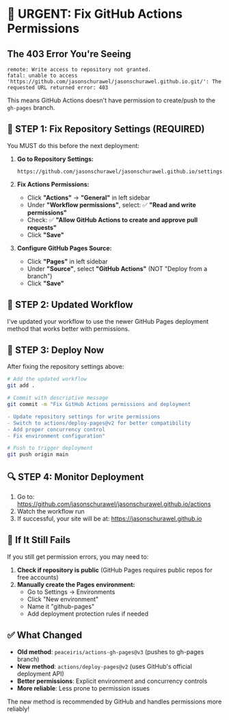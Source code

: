 # 🚨 URGENT: Fix GitHub Actions Permissions

## The 403 Error You're Seeing

```
remote: Write access to repository not granted.
fatal: unable to access 'https://github.com/jasonschurawel/jasonschurawel.github.io.git/': The requested URL returned error: 403
```

This means GitHub Actions doesn't have permission to create/push to the `gh-pages` branch.

## 🔧 **STEP 1: Fix Repository Settings (REQUIRED)**

You MUST do this before the next deployment:

1. **Go to Repository Settings:**
   ```
   https://github.com/jasonschurawel/jasonschurawel.github.io/settings
   ```

2. **Fix Actions Permissions:**
   - Click **"Actions"** → **"General"** in left sidebar
   - Under **"Workflow permissions"**, select:
     ✅ **"Read and write permissions"**
   - Check: ✅ **"Allow GitHub Actions to create and approve pull requests"**
   - Click **"Save"**

3. **Configure GitHub Pages Source:**
   - Click **"Pages"** in left sidebar
   - Under **"Source"**, select **"GitHub Actions"** (NOT "Deploy from a branch")
   - Click **"Save"**

## 🔧 **STEP 2: Updated Workflow**

I've updated your workflow to use the newer GitHub Pages deployment method that works better with permissions.

## 🚀 **STEP 3: Deploy Now**

After fixing the repository settings above:

```bash
# Add the updated workflow
git add .

# Commit with descriptive message
git commit -m "Fix GitHub Actions permissions and deployment

- Update repository settings for write permissions
- Switch to actions/deploy-pages@v2 for better compatibility
- Add proper concurrency control
- Fix environment configuration"

# Push to trigger deployment
git push origin main
```

## 🔍 **STEP 4: Monitor Deployment**

1. Go to: https://github.com/jasonschurawel/jasonschurawel.github.io/actions
2. Watch the workflow run
3. If successful, your site will be at: https://jasonschurawel.github.io

## 🐛 **If It Still Fails**

If you still get permission errors, you may need to:

1. **Check if repository is public** (GitHub Pages requires public repos for free accounts)
2. **Manually create the Pages environment:**
   - Go to Settings → Environments
   - Click "New environment"
   - Name it "github-pages"
   - Add deployment protection rules if needed

## ✅ **What Changed**

- **Old method**: `peaceiris/actions-gh-pages@v3` (pushes to gh-pages branch)
- **New method**: `actions/deploy-pages@v2` (uses GitHub's official deployment API)
- **Better permissions**: Explicit environment and concurrency controls
- **More reliable**: Less prone to permission issues

The new method is recommended by GitHub and handles permissions more reliably!

